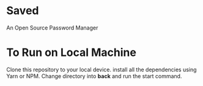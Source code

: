 # Saved

An Open Source Password Manager

# To Run on Local Machine

Clone this repository to your local device. install all the dependencies using Yarn or NPM. Change directory into <b>back</b> and run the start command.
